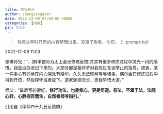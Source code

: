 ```yaml
---
title: 师父开示
author: zhangzangqian
date: 2022-12-09 07:00:00 +0800
categories: [内炼]
pin: true
---
```


> 将师父平时开示的内容整理出来，没事了看看，体悟。
{: .prompt-tip}

2022-12-09 11:03

张琳师兄：“...(前半部分为太上金光修炼反馈)其实有很多修炼过程中灵光一闪的感悟，我是没办法记下来的。大部分都是祖师爷对我现世言谈举止的指导，或者，某一件事心有芥蒂在内心深处有烙印，久久无法郁解等等诸事，偶尔会在修炼过程中得到开悟，然后释怀或者放下。道家渊源流长，愿我早悟大道。”

师父：“最后写的很好。**修行功法，也是修心，更是悟道。有法，不着于法，法随心转，心静则百慧生，自然祖师爷指引。**”

引用自《伴师四十九日反馈群》